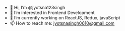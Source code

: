 - 👋 Hi, I’m @jyotsna123singh
- 👀 I’m interested in Frontend Development
- 🌱 I’m currently working on ReactJS, Redux, javaScript
- 📫 How to reach me: jyotsnasingh0610@gmail.com

<!---
jyotsna123singh/jyotsna123singh is a ✨ special ✨ repository because its `README.md` (this file) appears on your GitHub profile.
You can click the Preview link to take a look at your changes.
--->
